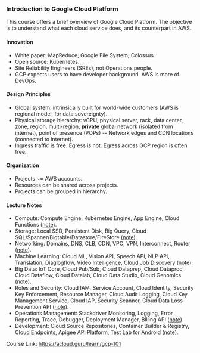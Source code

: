 ### Introduction to Google Cloud Platform
This course offers a brief overview of Google Cloud Platform. The objective is to understand what each cloud service does, and its counterpart in AWS.

#### Innovation
* White paper: MapReduce, Google File System, Colossus.
* Open source: Kubernetes.
* Site Reliability Engineers (SREs), not Operations people.
* GCP expects users to have developer background. AWS is more of DevOps.

#### Design Principles
* Global system: intrinsically built for world-wide customers (AWS is regional model, for data sovereignty).
* Physical storage hierarchy: vCPU, physical server, rack, data center, zone, region, multi-region, **private** global network (isolated from internet), point of presence (POPs) -- Network edges and CDN locations (connected to internet).
* Ingress traffic is free. Egress is not. Egress across GCP region is often free.

#### Organization
* Projects ~= AWS accounts.
* Resources can be shared across projects.
* Projects can be grouped in hierarchy.

#### Lecture Notes
* Compute: Compute Engine, Kubernetes Engine, App Engine, Cloud Functions ([note](101_compute.md)).
* Storage: Local SSD, Persistent Disk, Big Query, Cloud SQL/Spanner/Bigtable/Datastore/FireStore ([note](102_storage.md)).
* Networking: Domains, DNS, CLB, CDN, VPC, VPN, Interconnect, Router ([note](103_networking.md)).
* Machine Learning: Cloud ML, Vision API, Speech API, NLP API, Translation, Diaglogflow, Video Intelligence, Cloud Job Discovery ([note](104_machine_learning.md)).
* Big Data: IoT Core, Cloud Pub/Sub, Cloud Dataprep, Cloud Dataproc, Cloud Dataflow, Cloud Datalab, Cloud Data Studio, Cloud Genomics ([note](105_big_data.md)).
* Roles and Security: Cloud IAM, Service Account, Cloud Identity, Security Key Enforcement, Resource Manager, Cloud Audit Logging, Cloud Key Management Service, Cloud IAP, Security Scanner, Cloud Data Loss Prevention API ([note](106_IAM.md)).
* Operations Management: Stackdriver Monitoring, Logging, Error Reporting, Trace, Debugger, Deployment Manager, Billing API ([note](107_operations_management.md)).
* Development: Cloud Source Repositories, Container Builder & Registry, Cloud Endpoints, Apigee API Platform, Test Lab for Android ([note](108_dev_API.md)).

Course Link: https://acloud.guru/learn/gcp-101
